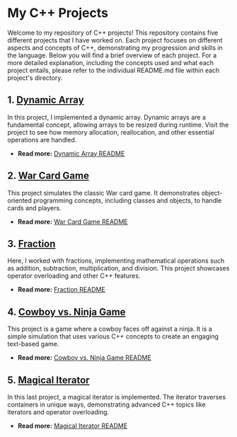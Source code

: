 # My C++ Projects

Welcome to my repository of C++ projects! This repository contains five different projects that I have worked on. Each project focuses on different aspects and concepts of C++, demonstrating my progression and skills in the language. Below you will find a brief overview of each project. For a more detailed explanation, including the concepts used and what each project entails, please refer to the individual README.md file within each project's directory.

## 1. [Dynamic Array](./DynamicArray)

In this project, I implemented a dynamic array. Dynamic arrays are a fundamental concept, allowing arrays to be resized during runtime. Visit the project to see how memory allocation, reallocation, and other essential operations are handled.

- **Read more:** [Dynamic Array README](./DynamicArray/README.md)

## 2. [War Card Game](./WarCardGame)

This project simulates the classic War card game. It demonstrates object-oriented programming concepts, including classes and objects, to handle cards and players.

- **Read more:** [War Card Game README](./WarCardGame/README.md)

## 3. [Fraction](./Fraction)

Here, I worked with fractions, implementing mathematical operations such as addition, subtraction, multiplication, and division. This project showcases operator overloading and other C++ features.

- **Read more:** [Fraction README](./Fraction/README.md)

## 4. [Cowboy vs. Ninja Game](./CowboyVsNinja)

This project is a game where a cowboy faces off against a ninja. It is a simple simulation that uses various C++ concepts to create an engaging text-based game.

- **Read more:** [Cowboy vs. Ninja Game README](./CowboyVsNinja/README.md)

## 5. [Magical Iterator](./MagicalIterator)

In this last project, a magical iterator is implemented. The iterator traverses containers in unique ways, demonstrating advanced C++ topics like iterators and operator overloading.

- **Read more:** [Magical Iterator README](./MagicalIterator/README.md)
